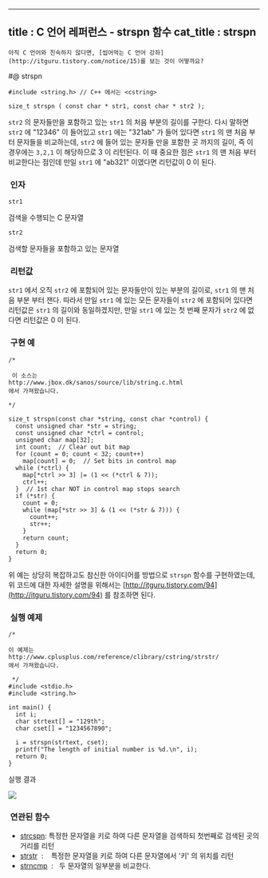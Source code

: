 ----------------
title : C 언어 레퍼런스 - strspn 함수
cat_title :  strspn
--------------



```warning
아직 C 언어와 친숙하지 않다면, [씹어먹는 C 언어 강좌](http://itguru.tistory.com/notice/15)를 보는 것이 어떻까요?

```

#@ strspn

```info
#include <string.h> // C++ 에서는 <cstring>

size_t strspn ( const char * str1, const char * str2 );
```


`str2` 의 문자들만을 포함하고 있는 `str1` 의 처음 부분의 길이를 구한다.
다시 말하면 `str2` 에 "12346" 이 들어있고 `str1` 에는 "321ab" 가 들어 있다면 `str1` 의 맨 처음 부터 문자들을 비교하는데, `str2` 에 들어 있는 문자들 만을 포함한 곳 까지의 길이, 즉 이 경우에는 `3,2,1` 이 해당하므로 3 이 리턴된다. 이 때 중요한 점은 `str1` 의 맨 처음 부터 비교한다는 점인데 만일 `str1` 에 "ab321" 이였다면 리턴값이 0 이 된다.



###  인자




`str1`

검색을 수행되는 C 문자열

`str2`

검색할 문자들을 포함하고 있는 문자열



###  리턴값




`str1` 에서 오직 `str2` 에 포함되어 있는 문자들만이 있는 부분의 길이로, `str1` 의 맨 처음 부분 부터 잰다. 따라서 만일 `str1` 에 있는 모든 문자들이 `str2` 에 포함되어 있다면 리턴값은 `str1` 의 길이와 동일하겠지만, 만일 `str1` 에 있는 첫 번째 문자가 `str2` 에 없다면 리턴값은 0 이 된다.



###  구현 예


```cpp-formatted
/*

 이 소스는
http://www.jbox.dk/sanos/source/lib/string.c.html
에서 가져왔습니다.

*/

size_t strspn(const char *string, const char *control) {
  const unsigned char *str = string;
  const unsigned char *ctrl = control;
  unsigned char map[32];
  int count;  // Clear out bit map
  for (count = 0; count < 32; count++)
    map[count] = 0;  // Set bits in control map
  while (*ctrl) {
    map[*ctrl >> 3] |= (1 << (*ctrl & 7));
    ctrl++;
  }  // 1st char NOT in control map stops search
  if (*str) {
    count = 0;
    while (map[*str >> 3] & (1 << (*str & 7))) {
      count++;
      str++;
    }
    return count;
  }
  return 0;
}
```

위 예는 상당히 복잡하고도 참신한 아이디어를 방법으로 `strspn` 함수를 구현하였는데, 위 코드에 대한 자세한 설명을 위해서는 [http://itguru.tistory.com/94](http://itguru.tistory.com/94) 를 참조하면 된다.



###  실행 예제

```cpp-formatted
/*

이 예제는
http://www.cplusplus.com/reference/clibrary/cstring/strstr/
에서 가져왔습니다.

 */
#include <stdio.h>
#include <string.h>

int main() {
  int i;
  char strtext[] = "129th";
  char cset[] = "1234567890";

  i = strspn(strtext, cset);
  printf("The length of initial number is %d.\n", i);
  return 0;
}
```


실행 결과


![](http://img1.daumcdn.net/thumb/R1920x0/?fname=http%3A%2F%2Fcfile22.uf.tistory.com%2Fimage%2F207075134CE88952A5D63C)



###  연관된 함수

*  [strcspn](http://itguru.tistory.com/94): 특정한 문자열을 키로 하여 다른 문자열을 검색하되 첫번째로 검색된 곳의 거리를 리턴
*  [strstr](http://itguru.tistory.com/101)  :    특정한 문자열을 키로 하여 다른 문자열에서 '키' 의 위치를 리턴
*  [strncmp](http://itguru.tistory.com/90)  :   두 문자열의 일부분을 비교한다.